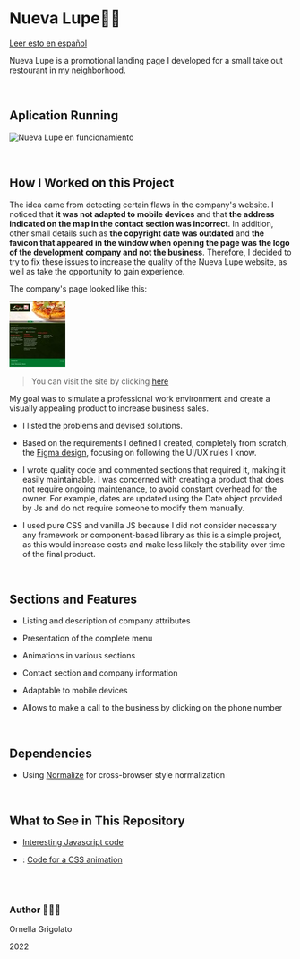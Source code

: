 # Nueva Lupe🍔🍴

[Leer esto en español](https://github.com/OrnellaGrigolato/nueva_lupe/blob/main/README.md)

Nueva Lupe is a promotional landing page I developed for a small take out restourant in my neighborhood.   

<br/>

## Aplication Running

![Nueva Lupe en funcionamiento](https://github.com/OrnellaGrigolato/nueva_lupe/blob/main/NuevaLupe_Running.gif)

<br/>

## How I Worked on this Project

The idea came from detecting certain flaws in the company's website. I noticed that **it was not adapted to mobile devices** and that **the address indicated on the map in the contact section was incorrect**. In addition, other small details such as **the copyright date was outdated** and **the favicon that appeared in the window when opening the page was the logo of the development company and not the business**. Therefore, I decided to try to fix these issues to increase the quality of the Nueva Lupe website, as well as take the opportunity to gain experience.

The company's page looked like this:

![Nueva Lupe's previous site](https://github.com/OrnellaGrigolato/nueva_lupe/blob/main/img/Sitio_web_anterior.jpg)

> You can visit the site by clicking [here](http://web.archive.org/web/20180818164144/http://www.nuevalupe.com/)

My goal was to simulate a professional work environment and create a visually appealing product to increase business sales.

- I listed the problems and devised solutions.

- Based on the requirements I defined I created, completely from scratch, the [Figma design](https://www.figma.com/file/2HVDDd4tyzGWD810yg7ITA/Nueva-Lupe), focusing on following the UI/UX rules I know.

- I wrote quality code and commented sections that required it, making it easily maintainable. I was concerned with creating a product that does not require ongoing maintenance, to avoid constant overhead for the owner. For example, dates are updated using the Date object provided by Js and do not require someone to modify them manually.

- I used pure CSS and vanilla JS because I did not consider necessary any framework or component-based library as this is a simple project, as this would increase costs and make less likely the stability over time of the final product.



<br/>

## Sections and Features

- Listing and description of company attributes 

- Presentation of the complete menu 

- Animations in various sections

- Contact section and company information

- Adaptable to mobile devices

- Allows to make a call to the business by clicking on the phone number 

<br/>

## Dependencies

- Using [Normalize](https://necolas.github.io/normalize.css/) for cross-browser style normalization

<br />

## What to See in This Repository 

-  [Interesting Javascript code](https://github.com/OrnellaGrigolato/nueva_lupe/blob/f76cf89b5fe7db504ee8051d8ede256e6d34ba84/app.js#L63)

- : [Code for a CSS animation](https://github.com/OrnellaGrigolato/nueva_lupe/blob/f76cf89b5fe7db504ee8051d8ede256e6d34ba84/css.css#L273)

<br />
<br />

### Author 🙋🏻‍♀️

Ornella Grigolato

2022